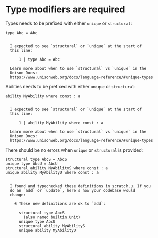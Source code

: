 # Type modifiers are required

Types needs to be prefixed with either `unique` or `structural`:

```unison
type Abc = Abc 
```

```ucm

  I expected to see `structural` or `unique` at the start of
  this line:
  
      1 | type Abc = Abc 
  
  Learn more about when to use `structural` vs `unique` in the
  Unison Docs:
  https://www.unisonweb.org/docs/language-reference/#unique-types

```
Abilities needs to be prefixed with either `unique` or `structural`:

```unison
ability MyAbility where const : a 
```

```ucm

  I expected to see `structural` or `unique` at the start of
  this line:
  
      1 | ability MyAbility where const : a 
  
  Learn more about when to use `structural` vs `unique` in the
  Unison Docs:
  https://www.unisonweb.org/docs/language-reference/#unique-types

```
There should be no errors when `unique` or `structural` is provided:

```unison
structural type AbcS = AbcS
unique type AbcU = AbcU
structural ability MyAbilityS where const : a 
unique ability MyAbilityU where const : a 
```

```ucm

  I found and typechecked these definitions in scratch.u. If you
  do an `add` or `update`, here's how your codebase would
  change:
  
    ⍟ These new definitions are ok to `add`:
    
      structural type AbcS
        (also named builtin.Unit)
      unique type AbcU
      structural ability MyAbilityS
      unique ability MyAbilityU

```
